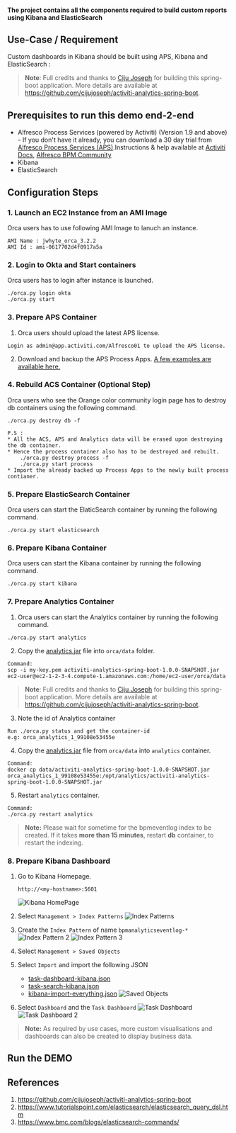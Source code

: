 
#### The project contains all the components required to build custom reports using Kibana and ElasticSearch

## Use-Case / Requirement

Custom dashboards in Kibana should be built using APS, Kibana and ElasticSearch :

> **Note**: Full credits and thanks to [Ciju Joseph](https://github.com/cijujoseph) for building this spring-boot application. More details are available at <https://github.com/cijujoseph/activiti-analytics-spring-boot>.

## Prerequisites to run this demo end-2-end

* Alfresco Process Services (powered by Activiti) (Version 1.9 and above) - If you don't have it already, you can download a 30 day trial from [Alfresco Process Services (APS)](https://www.alfresco.com/products/business-process-management/alfresco-activiti).Instructions & help available at [Activiti Docs](http://docs.alfresco.com/activiti/docs/), [Alfresco BPM Community](https://community.alfresco.com/community/bpm)
* Kibana
* ElasticSearch

## Configuration Steps

### 1. Launch an EC2 Instance from an AMI Image

Orca users has to use following AMI Image to lanuch an instance.

```
AMI Name : jwhyte_orca_3.2.2
AMI Id : ami-0617702d4f0917a5a
```

### 2. Login to Okta and Start containers

Orca users has to login after instance is launched.

```
./orca.py login okta
./orca.py start
```

### 3. Prepare APS Container

1. Orca users should upload the latest APS license.

```
Login as admin@app.activiti.com/Alfresco01 to upload the APS license.
```

2. Download and backup the APS Process Apps.
[A few examples are available here.](assets/APS-apps)

### 4. Rebuild ACS Container (Optional Step)

Orca users who see the Orange color community login page has to destroy db containers using the following command.

```
./orca.py destroy db -f

P.S : 
* All the ACS, APS and Analytics data will be erased upon destroying the db container.
* Hence the process container also has to be destroyed and rebuilt. 
    ./orca.py destroy process -f
    ./orca.py start process
* Import the already backed up Process Apps to the newly built process contianer.
```

### 5. Prepare ElasticSearch Container

Orca users can start the ElaticSearch container by running the following command.

```
./orca.py start elasticsearch
```

### 6. Prepare Kibana Container

Orca users can start the Kibana container by running the following command.

```
./orca.py start kibana
```

### 7. Prepare Analytics Container

1. Orca users can start the Analytics container by running the following command.

```
./orca.py start analytics
```

2. Copy the [analytics.jar](assets/activiti-analytics-spring-boot-1.0.0-SNAPSHOT.jar) file into `orca/data` folder.

```
Command:
scp -i my-key.pem activiti-analytics-spring-boot-1.0.0-SNAPSHOT.jar ec2-user@ec2-1-2-3-4.compute-1.amazonaws.com:/home/ec2-user/orca/data
```

> **Note**: Full credits and thanks to [Ciju Joseph](https://github.com/cijujoseph) for building this spring-boot application. More details are available at <https://github.com/cijujoseph/activiti-analytics-spring-boot>.

3. Note the id of Analytics container

```
Run ./orca.py status and get the container-id
e.g: orca_analytics_1_99108e53455e
```

4. Copy the [analytics.jar](assets/activiti-analytics-spring-boot-1.0.0-SNAPSHOT.jar) file from `orca/data` into `analytics` container.

```
Command:
docker cp data/activiti-analytics-spring-boot-1.0.0-SNAPSHOT.jar orca_analytics_1_99108e53455e:/opt/analytics/activiti-analytics-spring-boot-1.0.0-SNAPSHOT.jar
```

5. Restart `analytics` container.

```
Command:
./orca.py restart analytics
```

> **Note:**
Please wait for sometime for the bpmeventlog index to be created. If it takes <b>more than 15 minutes</b>, restart <b>db</b> container, to restart the indexing.

### 8. Prepare Kibana Dashboard

1. Go to Kibana Homepage.

   ``` http
   http://<my-hostname>:5601
   ```

   ![Kibana HomePage](assets/kibana-homepage.png)
2. Select `Management > Index Patterns`
   ![Index Patterns](assets/index-patterns.png)
3. Create the `Index Pattern` of name `bpmanalyticseventlog-*`
   ![Index Pattern 2](assets/index-patterns-2.png)
   ![Index Pattern 3](assets/index-patterns-3.png)
4. Select `Management > Saved Objects`
5. Select `Import` and import the following JSON
    * [task-dashboard-kibana.json](assets/task-dashboard-kibana.json)
    * [task-search-kibana.json](assets/task-search-kibana.json)
    * [kibana-import-everything.json](assets/kibana-import-everything.json)
   ![Saved Objects](assets/saved-objects.png)
6. Select `Dashboard` and the `Task Dashboard`
   ![Task Dashboard](assets/task-dashboard.png)
   ![Task Dashboard 2](assets/task-dashboard-2.png)

> **Note:** As required by use cases, more custom visualisations and dashboards can also be created to display business data.

## Run the DEMO

## References

1. <https://github.com/cijujoseph/activiti-analytics-spring-boot>
2. <https://www.tutorialspoint.com/elasticsearch/elasticsearch_query_dsl.htm>
3. <https://www.bmc.com/blogs/elasticsearch-commands/>
